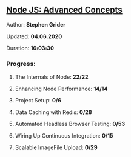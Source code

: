 
## [Node JS: Advanced Concepts](https://coursehunter.net/course/node-js-prodvinutye-temy)

Author: **Stephen Grider**

Updated: **04.06.2020**

Duration: **16:03:30**

### Progress:

1. The Internals of Node: **22/22**

2. Enhancing Node Performance: **14/14**

3. Project Setup: **0/6**

4. Data Caching with Redis: **0/28**

5. Automated Headless Browser Testing: **0/53**

6. Wiring Up Continuous Integration: **0/15**

7. Scalable ImageFile Upload: **0/29**
